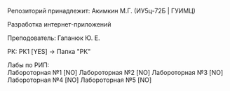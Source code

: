 Репозиторий принадлежит: Акимкин М.Г. (ИУ5ц-72Б | ГУИМЦ)

Разработка интернет-приложений

Преподователь: Гапанюк Ю. Е.  

РК: 
  РК1 [YES] -> Папка "РК"  

Лабы по РИП:    
  Лабороторная №1 [NO]
  Лабороторная №2 [NO]
  Лабороторная №3 [NO]
  Лабороторная №4 [NO]
  Лабороторная №5 [NO]
